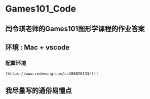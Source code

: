 # Games101_Code

## 闫令琪老师的Games101图形学课程的作业答案
## 环境 : Mac + vscode
### 配置环境
	[https://www.codenong.com/cs106826133/]()
## 我尽量写的通俗易懂点

